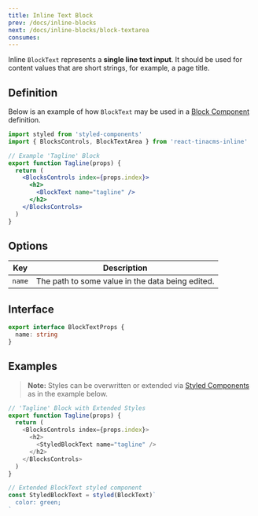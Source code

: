 ```yaml
---
title: Inline Text Block
prev: /docs/inline-blocks
next: /docs/inline-blocks/block-textarea
consumes:
---
```


Inline `BlockText` represents a **single line text input**. It should be used for content values that are short strings, for example, a page title.

## Definition

Below is an example of how `BlockText` may be used in a [Block Component](/docs/inline-blocks#block-component) definition.

```jsx
import styled from 'styled-components'
import { BlocksControls, BlockTextArea } from 'react-tinacms-inline'

// Example 'Tagline' Block
export function Tagline(props) {
  return (
    <BlocksControls index={props.index}>
      <h2>
        <BlockText name="tagline" />
      </h2>
    </BlocksControls>
  )
}
```

## Options

| Key    | Description                                      |
| ------ | ------------------------------------------------ |
| `name` | The path to some value in the data being edited. |

## Interface

```typescript
export interface BlockTextProps {
  name: string
}
```

## Examples

> **Note:** Styles can be overwritten or extended via [Styled Components](https://styled-components.com/) as in the example below.

```js
// 'Tagline' Block with Extended Styles
export function Tagline(props) {
  return (
    <BlocksControls index={props.index}>
      <h2>
        <StyledBlockText name="tagline" />
      </h2>
    </BlocksControls>
  )
}

// Extended BlockText styled component
const StyledBlockText = styled(BlockText)`
  color: green;
`
```
